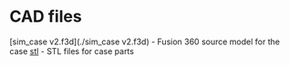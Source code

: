# CAD files

[sim_case v2.f3d](./sim_case v2.f3d) - Fusion 360 source model for the case
[stl](./stl) - STL files for case parts
